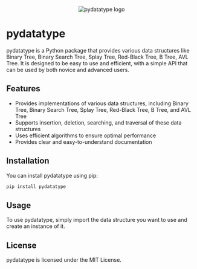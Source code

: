 <p align="center">
  <img src="https://user-images.githubusercontent.com/44711227/218818906-a6b22315-c742-4520-8c37-87393fa93011.png" alt="pydatatype logo"/>
</p>

# pydatatype

pydatatype is a Python package that provides various data structures like Binary Tree, Binary Search Tree, Splay Tree, Red-Black Tree, B Tree, AVL Tree. It is designed to be easy to use and efficient, with a simple API that can be used by both novice and advanced users.

## Features

- Provides implementations of various data structures, including Binary Tree, Binary Search Tree, Splay Tree, Red-Black Tree, B Tree, and AVL Tree
- Supports insertion, deletion, searching, and traversal of these data structures
- Uses efficient algorithms to ensure optimal performance
- Provides clear and easy-to-understand documentation

## Installation

You can install pydatatype using pip:

```sh
pip install pydatatype
```

## Usage
To use pydatatype, simply import the data structure you want to use and create an instance of it.

## License
pydatatype is licensed under the MIT License.